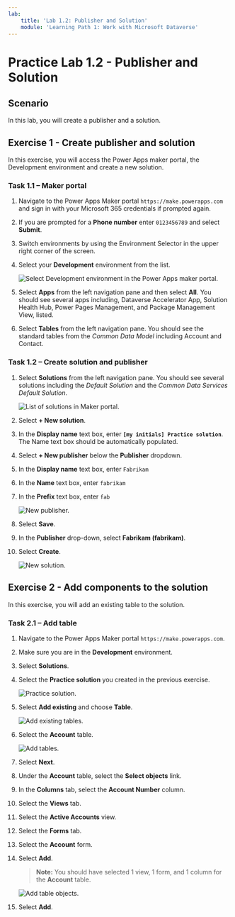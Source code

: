 ```yaml
---
lab:
    title: 'Lab 1.2: Publisher and Solution'
    module: 'Learning Path 1: Work with Microsoft Dataverse'
---
```


# Practice Lab 1.2 - Publisher and Solution

## Scenario

In this lab, you will create a publisher and a solution.

## Exercise 1 - Create publisher and solution

In this exercise, you will access the Power Apps maker portal, the Development environment and create a new solution.

### Task 1.1 – Maker portal

1. Navigate to the Power Apps Maker portal `https://make.powerapps.com` and sign in with your Microsoft 365 credentials if prompted again.

1. If you are prompted for a **Phone number** enter `0123456789` and select **Submit**.

1. Switch environments by using the Environment Selector in the upper right corner of the screen.

1. Select your **Development** environment from the list.

    ![Select Development environment in the Power Apps maker portal.](../media/select-dev-environment.png)

1. Select **Apps** from the left navigation pane and then select **All**. You should see several apps including, Dataverse Accelerator App, Solution Health Hub, Power Pages Management, and Package Management View, listed.

1. Select **Tables** from the left navigation pane. You should see the standard tables from the *Common Data Model* including Account and Contact.

### Task 1.2 – Create solution and publisher

1. Select **Solutions** from the left navigation pane. You should see several solutions including the *Default Solution* and the *Common Data Services Default Solution*.

    ![List of solutions in Maker portal.](../media/solutions-list.png)

1. Select **+ New solution**.

1. In the **Display name** text box, enter **`[my initials] Practice solution`**. The Name text box should be automatically populated.

1. Select **+ New publisher** below the **Publisher** dropdown.

1. In the **Display name** text box, enter `Fabrikam`

1. In the **Name** text box, enter `fabrikam`

1. In the **Prefix** text box, enter `fab`

    ![New publisher.](../media/new-publisher.png)

1. Select **Save**.

1. In the **Publisher** drop-down, select **Fabrikam (fabrikam)**.

1. Select **Create**.

    ![New solution.](../media/new-solution.png)

## Exercise 2 - Add components to the solution

In this exercise, you will add an existing table to the solution.

### Task 2.1 – Add table

1. Navigate to the Power Apps Maker portal `https://make.powerapps.com`.

1. Make sure you are in the **Development** environment.

1. Select **Solutions**.

1. Select the **Practice solution** you created in the previous exercise.

    ![Practice solution.](../media/practice-solution.png)

1. Select **Add existing** and choose **Table**.

    ![Add existing tables.](../media/add-existing.png)

1. Select the **Account** table.

    ![Add tables.](../media/add-tables.png)

1. Select **Next**.

1. Under the **Account** table, select the **Select objects** link.

1. In the **Columns** tab, select the **Account Number** column.

1. Select the **Views** tab.

1. Select the **Active Accounts** view.

1. Select the **Forms** tab.

1. Select the **Account** form.

1. Select **Add**.

    > **Note:** You should have selected 1 view, 1 form, and 1 column for the **Account** table.

    ![Add table objects.](../media/add-objects.png)

1. Select **Add**.
